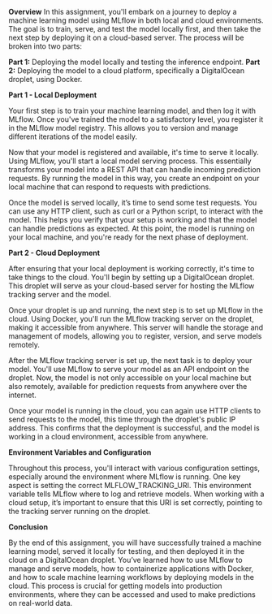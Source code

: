 **Overview**
In this assignment, you'll embark on a journey to deploy a machine learning model using MLflow in both local and cloud environments. The goal is to train, serve, and test the model locally first, and then take the next step by deploying it on a cloud-based server. The process will be broken into two parts:

**Part 1:** Deploying the model locally and testing the inference endpoint.
**Part 2:** Deploying the model to a cloud platform, specifically a DigitalOcean droplet, using Docker.

**Part 1 - Local Deployment**

Your first step is to train your machine learning model, and then log it with MLflow. Once you've trained the model to a satisfactory level, you register it in the MLflow model registry. This allows you to version and manage different iterations of the model easily.

Now that your model is registered and available, it's time to serve it locally. Using MLflow, you'll start a local model serving process. This essentially transforms your model into a REST API that can handle incoming prediction requests. By running the model in this way, you create an endpoint on your local machine that can respond to requests with predictions.

Once the model is served locally, it’s time to send some test requests. You can use any HTTP client, such as curl or a Python script, to interact with the model. This helps you verify that your setup is working and that the model can handle predictions as expected. At this point, the model is running on your local machine, and you're ready for the next phase of deployment.

**Part 2 - Cloud Deployment**

After ensuring that your local deployment is working correctly, it's time to take things to the cloud. You'll begin by setting up a DigitalOcean droplet. This droplet will serve as your cloud-based server for hosting the MLflow tracking server and the model.

Once your droplet is up and running, the next step is to set up MLflow in the cloud. Using Docker, you'll run the MLflow tracking server on the droplet, making it accessible from anywhere. This server will handle the storage and management of models, allowing you to register, version, and serve models remotely.

After the MLflow tracking server is set up, the next task is to deploy your model. You'll use MLflow to serve your model as an API endpoint on the droplet. Now, the model is not only accessible on your local machine but also remotely, available for prediction requests from anywhere over the internet.

Once your model is running in the cloud, you can again use HTTP clients to send requests to the model, this time through the droplet's public IP address. This confirms that the deployment is successful, and the model is working in a cloud environment, accessible from anywhere.

**Environment Variables and Configuration**

Throughout this process, you'll interact with various configuration settings, especially around the environment where MLflow is running. One key aspect is setting the correct MLFLOW_TRACKING_URI. This environment variable tells MLflow where to log and retrieve models. When working with a cloud setup, it’s important to ensure that this URI is set correctly, pointing to the tracking server running on the droplet.

**Conclusion**

By the end of this assignment, you will have successfully trained a machine learning model, served it locally for testing, and then deployed it in the cloud on a DigitalOcean droplet. You’ve learned how to use MLflow to manage and serve models, how to containerize applications with Docker, and how to scale machine learning workflows by deploying models in the cloud. This process is crucial for getting models into production environments, where they can be accessed and used to make predictions on real-world data.
